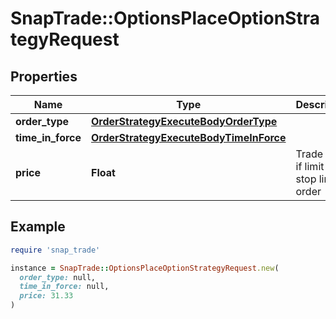 # SnapTrade::OptionsPlaceOptionStrategyRequest

## Properties

| Name | Type | Description | Notes |
| ---- | ---- | ----------- | ----- |
| **order_type** | [**OrderStrategyExecuteBodyOrderType**](OrderStrategyExecuteBodyOrderType.md) |  |  |
| **time_in_force** | [**OrderStrategyExecuteBodyTimeInForce**](OrderStrategyExecuteBodyTimeInForce.md) |  |  |
| **price** | **Float** | Trade Price if limit or stop limit order |  |

## Example

```ruby
require 'snap_trade'

instance = SnapTrade::OptionsPlaceOptionStrategyRequest.new(
  order_type: null,
  time_in_force: null,
  price: 31.33
)
```

